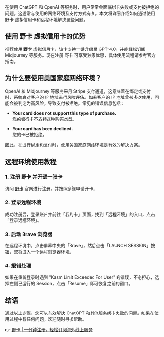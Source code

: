 在使用 ChatGPT 和 OpenAI 等服务时，用户常常会面临绑卡失败或支付被拒绝的问题。这通常与使用的网络环境及支付方式有关。本文将详细介绍如何通过使用 野卡 虚拟信用卡和远程环境解决这些问题。

## 使用 野卡 虚拟信用卡的优势

推荐使用 **野卡** 虚拟信用卡，该卡支持一键升级至 GPT-4.0，并能轻松订阅 Midjourney 等服务。现在注册 野卡 可享受独家优惠，具体使用流程请参考官方指南。

## 为什么要使用美国家庭网络环境？

OpenAI 和 Midjourney 等服务采用 Stripe 支付通道，这意味着在绑定或支付时，系统会对客户的 IP 地址进行风险评估。如果客户的 IP 地址曾被多次使用，可能会被判定为高风险，导致支付被拒绝。常见的错误信息包括：

- **Your card does not support this type of purchase.**  
  您的银行卡不支持这种购买类型。
  
- **Your card has been declined.**  
  您的卡已被拒绝。

因此，在进行绑定和支付时，使用美国家庭网络环境是有效的解决方案。

## 远程环境使用教程

### 1. 注册 野卡 并开通一张卡

访问 [野卡](https://bit.ly/bewildcard) 官网进行注册，并按照步骤申请开卡。

### 2. 登录远程环境

成功注册后，登录账户并前往「我的卡」页面，找到「远程环境」的入口，点击「登录远程环境」。

### 3. 启动 Brave 浏览器

在远程环境中，点击屏幕中央的「Brave」，然后点击「LAUNCH SESSION」按钮，您将进入一个远程浏览器环境。

### 4. 报错处理

如果在重新登录时遇到 "Kasm Limit Exceeded For User" 的错误，不必担心，选择左侧已运行的 Session，点击「Resume」即可恢复之前的窗口。

## 结语

通过以上步骤，您可以有效解决 ChatGPT 和其他服务绑卡失败的问题。如果在使用过程中有任何问题，欢迎随时寻求帮助。

👉 [野卡 | 一分钟注册，轻松订阅海外线上服务](https://bit.ly/bewildcard)